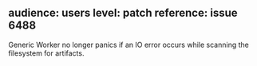 audience: users
level: patch
reference: issue 6488
---
Generic Worker no longer panics if an IO error occurs while scanning the filesystem for artifacts.
